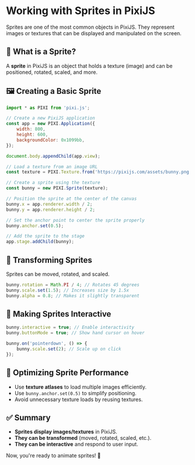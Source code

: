# Working with Sprites in PixiJS

Sprites are one of the most common objects in PixiJS. They represent images or textures that can be displayed and manipulated on the screen.

## 🎨 What is a Sprite?
A **sprite** in PixiJS is an object that holds a texture (image) and can be positioned, rotated, scaled, and more.

## 🖼 Creating a Basic Sprite

```js
import * as PIXI from 'pixi.js';

// Create a new PixiJS application
const app = new PIXI.Application({
    width: 800,
    height: 600,
    backgroundColor: 0x1099bb,
});

document.body.appendChild(app.view);

// Load a texture from an image URL
const texture = PIXI.Texture.from('https://pixijs.com/assets/bunny.png');

// Create a sprite using the texture
const bunny = new PIXI.Sprite(texture);

// Position the sprite at the center of the canvas
bunny.x = app.renderer.width / 2;
bunny.y = app.renderer.height / 2;

// Set the anchor point to center the sprite properly
bunny.anchor.set(0.5);

// Add the sprite to the stage
app.stage.addChild(bunny);
```

## 🔄 Transforming Sprites
Sprites can be moved, rotated, and scaled.

```js
bunny.rotation = Math.PI / 4; // Rotates 45 degrees
bunny.scale.set(1.5); // Increases size by 1.5x
bunny.alpha = 0.8; // Makes it slightly transparent
```

## 🚀 Making Sprites Interactive

```js
bunny.interactive = true; // Enable interactivity
bunny.buttonMode = true; // Show hand cursor on hover

bunny.on('pointerdown', () => {
    bunny.scale.set(2); // Scale up on click
});
```

## 🎯 Optimizing Sprite Performance
- Use **texture atlases** to load multiple images efficiently.
- Use `bunny.anchor.set(0.5)` to simplify positioning.
- Avoid unnecessary texture loads by reusing textures.

## ✅ Summary
- **Sprites display images/textures** in PixiJS.
- **They can be transformed** (moved, rotated, scaled, etc.).
- **They can be interactive** and respond to user input.

Now, you're ready to animate sprites! 🚀

